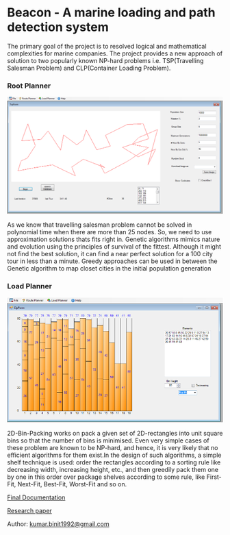 Beacon -  A marine loading and path detection system
======================================================

The primary goal of the project is to resolved logical and mathematical complexities for marine companies. The project provides a new
approach of solution to two popularly known NP-hard problems i.e. TSP(Travelling Salesman Problem) and CLP(Container Loading Problem).

### Root Planner ###
![Alt text](https://github.com/binit92/Beacon/blob/master/rootplanner.PNG)

As we know that travelling salesman problem cannot be solved in polynomial time when there are more than 25 nodes. So, we need to use approximation solutions thats fits right in. Genetic algorithms mimics nature and evolution using the principles of survival of the fittest. Although it might not find the best solution, it can find a near perfect solution for a 100 city tour in less than a minute. Greedy approaches can be used in between the Genetic algorithm to map closet cities in the initial population generation

### Load Planner ###
![Alt text](https://github.com/binit92/Beacon/blob/master/loadplanner.PNG)

2D-Bin-Packing works on pack a given set of 2D-rectangles into unit square bins so that the number of bins is minimised. Even very simple cases of these problem are known to be NP-hard, and hence, it is very likely that no efficient algorithms for them exist.In the design of such algorithms, a simple shelf technique is used: order the rectangles according to a sorting rule like decreasing width, increasing height, etc., and then greedily pack them one by one in this order over package shelves according to some rule, like First-Fit, Next-Fit, Best-Fit, Worst-Fit and so on.


[Final Documentation](https://github.com/binit92/Beacon/blob/master/FYP/final%20year%20project%20-%20binit%20kumar-x1/Documentation/Documentation.pdf)


[Research paper](https://github.com/binit92/Beacon/blob/master/FYP/final%20year%20project%20-%20binit%20kumar-x1/Documentation/Research%20Paper.pdf)


Author:
kumar.binit1992@gmail.com

